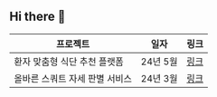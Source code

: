 ## Hi there 👋

<!--
**Whitejxcho/Whitejxcho** is a ✨ _special_ ✨ repository because its `README.md` (this file) appears on your GitHub profile.

Here are some ideas to get you started:

- 🔭 I’m currently working on ...
- 🌱 I’m currently learning ...
- 👯 I’m looking to collaborate on ...
- 🤔 I’m looking for help with ...
- 💬 Ask me about ...
- 📫 How to reach me: ...
- 😄 Pronouns: ...
- ⚡ Fun fact: ...
-->

프로젝트  | 일자 | 링크
---------  | ----|-----
환자 맞춤형 식단 추천 플랫폼 | 24년 5월 | [링크](https://github.com/Whitejxcho/Medi-co-food)
올바른 스쿼트 자세 판별 서비스 | 24년 3월 | [링크](https://whimsical-cardinal-9c1.notion.site/_-3c07829ed496496c9b5be4286801d193)
